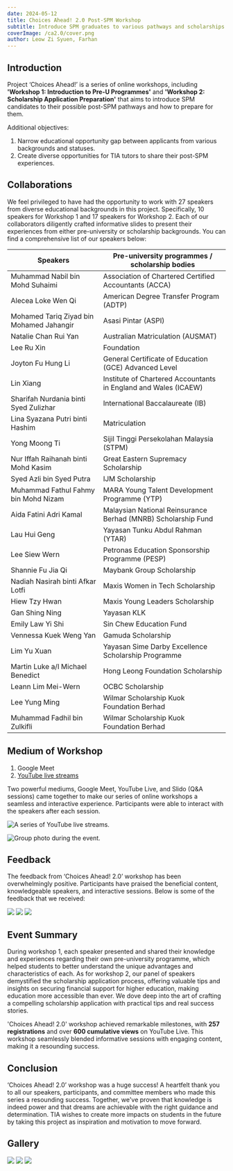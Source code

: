 ```yaml
---
date: 2024-05-12
title: Choices Ahead! 2.0 Post-SPM Workshop
subtitle: Introduce SPM graduates to various pathways and scholarships available in Malaysia.
coverImage: /ca2.0/cover.png
author: Leow Zi Syuen, Farhan
---
```


## Introduction

Project ‘Choices Ahead!’ is a series of online workshops, including **'Workshop 1: Introduction to Pre-U Programmes'**
and **'Workshop 2: Scholarship Application Preparation'** that aims to introduce SPM candidates to their possible
post-SPM pathways and how to prepare for them.

Additional objectives:

1. Narrow educational opportunity gap between applicants from various backgrounds and statuses.
2. Create diverse opportunities for TIA tutors to share their post-SPM experiences.

## Collaborations

We feel privileged to have had the opportunity to work with 27 speakers from diverse educational backgrounds in this 
project. Specifically, 10 speakers for Workshop 1 and 17 speakers for Workshop 2. Each of our collaborators diligently 
crafted informative slides to present their experiences from either pre-university or scholarship backgrounds. You can 
find a comprehensive list of our speakers below:

| Speakers                                 | Pre-university programmes / scholarship bodies                  |
|------------------------------------------|-----------------------------------------------------------------|
| Muhammad Nabil bin Mohd Suhaimi          | Association of Chartered Certified Accountants (ACCA)           |
| Alecea Loke Wen Qi                       | American Degree Transfer Program (ADTP)                         |
| Mohamed Tariq Ziyad bin Mohamed Jahangir | Asasi Pintar (ASPI)                                             |
| Natalie Chan Rui Yan                     | Australian Matriculation (AUSMAT)                               |
| Lee Ru Xin                               | Foundation                                                      |
| Joyton Fu Hung Li                        | General Certificate of Education (GCE) Advanced Level           |
| Lin Xiang                                | Institute of Chartered Accountants in England and Wales (ICAEW) |
| Sharifah Nurdania binti Syed Zulizhar    | International Baccalaureate (IB)                                |
| Lina Syazana Putri binti Hashim          | Matriculation                                                   |
| Yong Moong Ti                            | Sijil Tinggi Persekolahan Malaysia (STPM)                       |
| Nur Iffah Raihanah binti Mohd Kasim      | Great Eastern Supremacy Scholarship                             |
| Syed Azli bin Syed Putra                 | IJM Scholarship                                                 |
| Muhammad Fathul Fahmy bin Mohd Nizam     | MARA Young Talent Development Programme (YTP)                   |
| Aida Fatini Adri Kamal                   | Malaysian National Reinsurance Berhad (MNRB) Scholarship Fund   |
| Lau Hui Geng                             | Yayasan Tunku Abdul Rahman (YTAR)                               |
| Lee Siew Wern                            | Petronas Education Sponsorship Programme (PESP)                 |
| Shannie Fu Jia Qi                        | Maybank Group Scholarship                                       |
| Nadiah Nasirah binti Afkar Lotfi         | Maxis Women in Tech Scholarship                                 |
| Hiew Tzy Hwan                            | Maxis Young Leaders Scholarship                                 |
| Gan Shing Ning                           | Yayasan KLK                                                     |
| Emily Law Yi Shi                         | Sin Chew Education Fund                                         |
| Vennessa Kuek Weng Yan                   | Gamuda Scholarship                                              |
| Lim Yu Xuan                              | Yayasan Sime Darby Excellence Scholarship Programme             |
| Martin Luke a/l Michael Benedict         | Hong Leong Foundation Scholarship                               |
| Leann Lim Mei-Wern                       | OCBC Scholarship                                                |
| Lee Yung Ming                            | Wilmar Scholarship Kuok Foundation Berhad                       |
| Muhammad Fadhil bin Zulkifli             | Wilmar Scholarship Kuok Foundation Berhad                       |

## Medium of Workshop

1. Google Meet
2. [YouTube live streams](https://youtube.com/@tutorsinactionmalaysia?feature=shared)

Two powerful mediums, Google Meet, YouTube Live, and Slido (Q&A sessions) came together to make our series of online
workshops a seamless and interactive experience. Participants were able to interact with the speakers after each
session.

![A series of YouTube live streams.](/ca2.0/ytb-live.png)

![Group photo during the event.](/ca2.0/group-photo.png)

## Feedback

The feedback from ‘Choices Ahead! 2.0’ workshop has been overwhelmingly positive. Participants have praised the 
beneficial content, knowledgeable speakers, and interactive sessions. Below is some of the feedback that we received:

![](/ca2.0/feedback-1.png)
![](/ca2.0/feedback-2.png)
![](/ca2.0/feedback-3.png)

## Event Summary

During workshop 1, each speaker presented and shared their knowledge and experiences regarding their own pre-university
programme, which helped students to better understand the unique advantages and characteristics of each. As for workshop
2, our panel of speakers demystified the scholarship application process, offering valuable tips and insights on
securing financial support for higher education, making education more accessible than ever. We dove deep into the art
of crafting a compelling scholarship application with practical tips and real success stories.

'Choices Ahead! 2.0' workshop achieved remarkable milestones, with **257 registrations** and over **600 cumulative
views** on YouTube Live. This workshop seamlessly blended informative sessions with engaging content, making it a 
resounding success.

## Conclusion

‘Choices Ahead! 2.0’ workshop was a huge success! A heartfelt thank you to all our speakers, participants, and committee
members who made this series a resounding success. Together, we've proven that knowledge is indeed power and that dreams
are achievable with the right guidance and determination. TIA wishes to create more impacts on students in the future by
taking this project as inspiration and motivation to move forward.

## Gallery

![](/ca2.0/gallery-1.png)
![](/ca2.0/gallery-2.png)
![](/ca2.0/gallery-3.png)